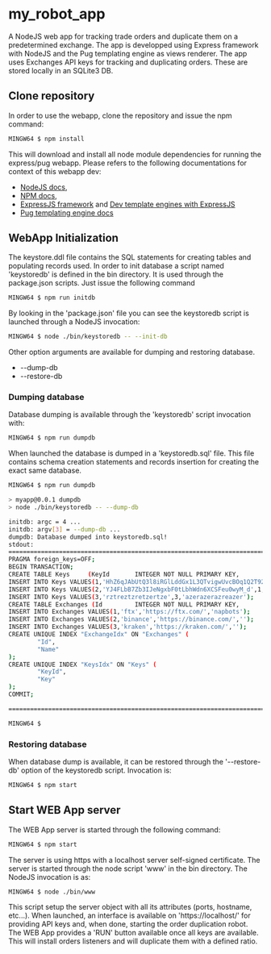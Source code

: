 # my_robot_app

A NodeJS web app for tracking trade orders and duplicate them on a predetermined exchange.
The app is developped using Express framework with NodeJS and the Pug templating engine as
views renderer.
The app uses Exchanges API keys for tracking and duplicating orders. These are stored locally
in an SQLite3 DB.

## Clone repository

In order to use the webapp, clone the repository and issue the npm command:
```bash
MINGW64 $ npm install
```
This will download and install all node module dependencies for running the express/pug
webapp.
Please refers to the following documentations for context of this webapp dev:
 * [NodeJS docs](https://nodejs.org/en/docs/),
 * [NPM docs](https://docs.npmjs.com/),
 * [ExpressJS framework](https://expressjs.com/) and [Dev template engines with ExpressJS ](https://expressjs.com/en/advanced/developing-template-engines.html)
 * [Pug templating engine docs](https://pugjs.org/api/getting-started.html)

## WebApp Initialization

The keystore.ddl file contains the SQL statements for creating tables and populating records
used.
In order to init database a script named 'keystoredb' is defined in the bin directory. It is
used through the package.json scripts. Just issue the following command
```bash
MINGW64 $ npm run initdb
```
By looking in the 'package.json' file you can see the keystoredb script is launched through
a NodeJS invocation:
```bash
MINGW64 $ node ./bin/keystoredb -- --init-db
```
Other option arguments are available for dumping and restoring database.
 * --dump-db 
 * --restore-db

### Dumping database

Database dumping is available through the 'keystoredb' script invocation with:
```bash
MINGW64 $ npm run dumpdb
```
When launched the database is dumped in a 'keystoredb.sql' file. This file contains schema
creation statements and records insertion for creating the exact same database.

```bash
MINGW64 $ npm run dumpdb

> myapp@0.0.1 dumpdb
> node ./bin/keystoredb -- --dump-db

initdb: argc = 4 ...
initdb: argv[3] = --dump-db ...
dumpdb: Database dumped into keystoredb.sql!
stdout:
=========================================================================================================
PRAGMA foreign_keys=OFF;
BEGIN TRANSACTION;
CREATE TABLE Keys     (KeyId       INTEGER NOT NULL PRIMARY KEY,                                                              Key         TEXT    NOT NULL,                                                              ExchangeId  INTEGER NOT NULL,                                                              Secret      TEXT    NOT NULL,                                                              FOREIGN KEY (ExchangeId) REFERENCES Exchanges (Id),                                                                      UNIQUE(Key)                                                             );
INSERT INTO Keys VALUES(1,'HhZ6qJAbUtQ3l8iRGlLddGx1L3QTvigwUvcBOq1Q2T92EImIpmaqfTp0gaGbJTpy',2,'fSczOeQTS62uV7Fn3ZnDoFndbvi6P4eCN7U1QpfbzqwOHlNItRQcNQHZwto3HpPQ');
INSERT INTO Keys VALUES(2,'YJ4FLbB7Zb3IJeNgxbF0tLbhWdn6XCSFeu0wyM_d',1,'lo8RfIB4j_qSmEQ5Kv1etNFLYscnog68BnRqhsl4');
INSERT INTO Keys VALUES(3,'rztreztzretzertze',3,'azerazerazreazer');
CREATE TABLE Exchanges (Id         INTEGER NOT NULL PRIMARY KEY,                                                               Name       TEXT    NOT NULL,                                                               Url        TEXT    NOT NULL,                                                               Subaccount TEXT,                                                                          UNIQUE(Name)                                                              );
INSERT INTO Exchanges VALUES(1,'ftx','https://ftx.com/','napbots');
INSERT INTO Exchanges VALUES(2,'binance','https://binance.com/','');
INSERT INTO Exchanges VALUES(3,'kraken','https://kraken.com/','');
CREATE UNIQUE INDEX "ExchangeIdx" ON "Exchanges" (
        "Id",
        "Name"
);
CREATE UNIQUE INDEX "KeysIdx" ON "Keys" (
        "KeyId",
        "Key"
);
COMMIT;

=========================================================================================================

MINGW64 $ 
```

### Restoring database

When database dump is available, it can be restored through the '--restore-db' option of the keystoredb
script. Invocation is:
```bash
MINGW64 $ npm start
```

## Start WEB App server

The WEB App server is started through the following command:
```bash
MINGW64 $ npm start
```
The server is using https with a localhost server self-signed certificate. The server is started through
the node script 'www' in the bin directory. The NodeJS invocation is as:
```bash
MINGW64 $ node ./bin/www
```
This script setup the server object with all its attributes (ports, hostname, etc...). When launched, an
interface is available on 'https://localhost/' for providing API keys and, when done, starting the order
duplication robot.
The WEB App provides a 'RUN' button available once all keys are available. This will install orders listeners
and will duplicate them with a defined ratio.
